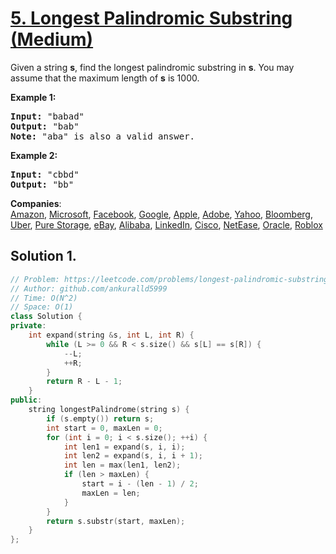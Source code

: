 # [5. Longest Palindromic Substring (Medium)](https://leetcode.com/problems/longest-palindromic-substring/)

<p>Given a string <strong>s</strong>, find the longest palindromic substring in <strong>s</strong>. You may assume that the maximum length of <strong>s</strong> is 1000.</p>

<p><strong>Example 1:</strong></p>

<pre><strong>Input:</strong> "babad"
<strong>Output:</strong> "bab"
<strong>Note:</strong> "aba" is also a valid answer.
</pre>

<p><strong>Example 2:</strong></p>

<pre><strong>Input:</strong> "cbbd"
<strong>Output:</strong> "bb"
</pre>


**Companies**:  
[Amazon](https://leetcode.com/company/amazon), [Microsoft](https://leetcode.com/company/microsoft), [Facebook](https://leetcode.com/company/facebook), [Google](https://leetcode.com/company/google), [Apple](https://leetcode.com/company/apple), [Adobe](https://leetcode.com/company/adobe), [Yahoo](https://leetcode.com/company/yahoo), [Bloomberg](https://leetcode.com/company/bloomberg), [Uber](https://leetcode.com/company/uber), [Pure Storage](https://leetcode.com/company/pure-storage), [eBay](https://leetcode.com/company/ebay), [Alibaba](https://leetcode.com/company/alibaba), [LinkedIn](https://leetcode.com/company/linkedin), [Cisco](https://leetcode.com/company/cisco), [NetEase](https://leetcode.com/company/netease), [Oracle](https://leetcode.com/company/oracle), [Roblox](https://leetcode.com/company/roblox)

## Solution 1.

```cpp
// Problem: https://leetcode.com/problems/longest-palindromic-substring/
// Author: github.com/ankuralld5999
// Time: O(N^2)
// Space: O(1)
class Solution {
private:
    int expand(string &s, int L, int R) {
        while (L >= 0 && R < s.size() && s[L] == s[R]) {
            --L;
            ++R;
        }
        return R - L - 1;
    }
public:
    string longestPalindrome(string s) {
        if (s.empty()) return s;
        int start = 0, maxLen = 0;
        for (int i = 0; i < s.size(); ++i) {
            int len1 = expand(s, i, i);
            int len2 = expand(s, i, i + 1);
            int len = max(len1, len2);
            if (len > maxLen) {
                start = i - (len - 1) / 2;
                maxLen = len;
            }
        }
        return s.substr(start, maxLen);
    }
};
```
